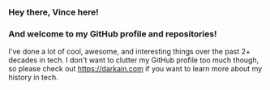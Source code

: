 ### Hey there, Vince here!

### And welcome to my GitHub profile and repositories!

I've done a lot of cool, awesome, and interesting things over the past 2+ decades in tech.
I don't want to clutter my GitHub profile too much though, so please check out https://darkain.com
if you want to learn more about my history in tech.
